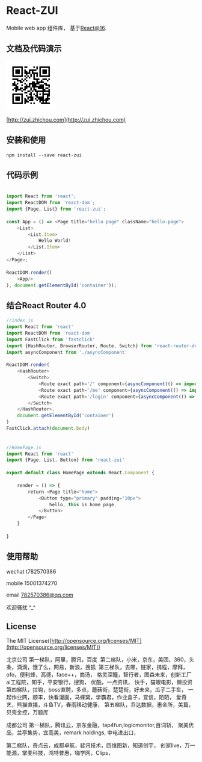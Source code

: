 # React-ZUI

Mobile web app 组件库， 基于[React@16](http://facebook.github.io/react/).
 
## 文档及代码演示

![react-zui](./docs/qrcode.png)

[http://zui.zhichou.com](http://zui.zhichou.com) 

## 安装和使用

``` 
npm install --save react-zui
```  

## 代码示例

```javascript 

import React from 'react';
import ReactDOM from 'react-dom';
import {Page, List} from 'react-zui'; 

const App = () => <Page title="hello page" className="hello-page">
    <List>
        <List.Item>
            Hello World!
        </List.Item>
    </List>
</Page>;

ReactDOM.render((
    <App/>
), document.getElementById('container'));

```

## 结合React Router 4.0

```javascript
//index.js
import React from 'react'
import ReactDOM from 'react-dom'
import FastClick from 'fastclick'
import {HashRouter, BrowserRouter, Route, Switch} from 'react-router-dom' 
import asyncComponent from './asyncComponent'

ReactDOM.render(
    <HashRouter>
        <Switch> 
            <Route exact path='/' component={asyncComponent(() => import('./pages/HomePage'))}/>
            <Route exact path='/me' component={asyncComponent(() => import('./pages/MePage'))}/>
            <Route exact path='/login' component={asyncComponent(() => import('./pages/LoginPage'))}/>
        </Switch>
    </HashRouter>,
    document.getElementById('container')
)
FastClick.attach(document.body)


//HomePage.js 
import React from 'react' 
import {Page, List, Button} from 'react-zui'

export default class HomePage extends React.Component {

    render = () => {
        return <Page title="home">
            <Button type="primary" padding="10px">
                hello, this is home page.
            </Button> 
        </Page>
    }
    
}
```

## 使用帮助

wechat t782570386

mobile 15001374270

email 782570386@qq.com

欢迎骚扰 ^_^
 
## License

The MIT License([http://opensource.org/licenses/MIT](http://opensource.org/licenses/MIT))

北京公司
第一梯队，阿里，腾讯，百度 
第二梯队，小米，京东，美团，360，头条，滴滴，饿了么，网易，新浪，搜狐 
第三梯队，去哪，链家，携程，摩拜，ofo，便利蜂，高德，face++，商汤，
格灵深瞳，智行者，图森未来，创新工厂ai工程院，知乎，平安银行，搜狗，
优酷，一点资讯， 快手，猫眼电影，懒投资
第四梯队，拉钩，boss直聘，多点，蘑菇街，楚楚街，好未来，瓜子二手车，
一起作业网，顺丰，快看漫画，马蜂窝，学霸君，作业盒子，宜信，陌陌，
爱奇艺，熊猫直播，斗鱼TV，春雨移动健康，
第五梯队，乔达数据，惠金所，美篇，贝壳金控，万题库

成都公司
第一梯队，腾讯云，京东金融，tap4fun,logicmonitor,百词斩，
聚美优品，兰亭集势，宜高美，remark holdings, 中电进出口，

第二梯队，奇点云，成都卓航，裴讯技术，四维图新，知道创宇，
创家live，万一能源，掌麦科技，鸿特普惠，嗨学网，Clips，

